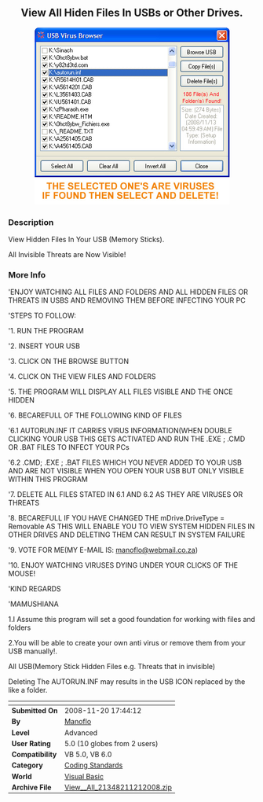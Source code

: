 ﻿<div align="center">

## View  All Hiden Files In USBs or Other Drives\.

<img src="PIC2008112163076169.jpg">
</div>

### Description

View Hidden Files In Your USB (Memory Sticks).

All Invisible Threats are Now Visible!
 
### More Info
 
'ENJOY WATCHING ALL FILES AND FOLDERS AND ALL HIDDEN FILES OR THREATS IN USBS AND REMOVING THEM BEFORE INFECTING YOUR PC

'STEPS TO FOLLOW:

'1. RUN THE PROGRAM

'2. INSERT YOUR USB

'3. CLICK ON THE BROWSE BUTTON

'4. CLICK ON THE VIEW FILES AND FOLDERS

'5. THE PROGRAM WILL DISPLAY ALL FILES VISIBLE AND THE ONCE HIDDEN

'6. BECAREFULL OF THE FOLLOWING KIND OF FILES

'6.1 AUTORUN.INF  IT CARRIES VIRUS INFORMATION(WHEN DOUBLE CLICKING YOUR USB THIS GETS ACTIVATED AND RUN THE .EXE ; .CMD OR .BAT FILES TO INFECT YOUR PCs

'6.2 .CMD; .EXE ; .BAT FILES WHICH YOU NEVER ADDED TO YOUR USB AND ARE NOT VISIBLE WHEN YOU OPEN YOUR USB BUT ONLY VISIBLE WITHIN THIS PROGRAM

'7. DELETE ALL FILES STATED IN 6.1 AND 6.2 AS THEY ARE VIRUSES OR THREATS

'8. BECAREFULL IF YOU HAVE CHANGED THE mDrive.DriveType = Removable AS THIS WILL ENABLE YOU TO VIEW SYSTEM HIDDEN FILES IN OTHER DRIVES AND DELETING THEM CAN RESULT IN SYSTEM FAILURE

'9. VOTE FOR ME(MY E-MAIL IS: manoflo@webmail.co.za)

'10. ENJOY WATCHING VIRUSES DYING UNDER YOUR CLICKS OF THE MOUSE!

'KIND REGARDS

'MAMUSHIANA

1.I Assume this program will set a good foundation for working with files and folders

2.You will be able to create your own anti virus or remove them from your USB manually!.

All USB(Memory Stick Hidden Files e.g. Threats that in invisible)

Deleting The AUTORUN.INF may results in the USB ICON replaced by the like a folder.


<span>             |<span>
---                |---
**Submitted On**   |2008-11-20 17:44:12
**By**             |[Manoflo](https://github.com/Planet-Source-Code/PSCIndex/blob/master/ByAuthor/manoflo.md)
**Level**          |Advanced
**User Rating**    |5.0 (10 globes from 2 users)
**Compatibility**  |VB 5\.0, VB 6\.0
**Category**       |[Coding Standards](https://github.com/Planet-Source-Code/PSCIndex/blob/master/ByCategory/coding-standards__1-43.md)
**World**          |[Visual Basic](https://github.com/Planet-Source-Code/PSCIndex/blob/master/ByWorld/visual-basic.md)
**Archive File**   |[View\_\_All\_21348211212008\.zip](https://github.com/Planet-Source-Code/manoflo-view-all-hiden-files-in-usbs-or-other-drives__1-71428/archive/master.zip)









